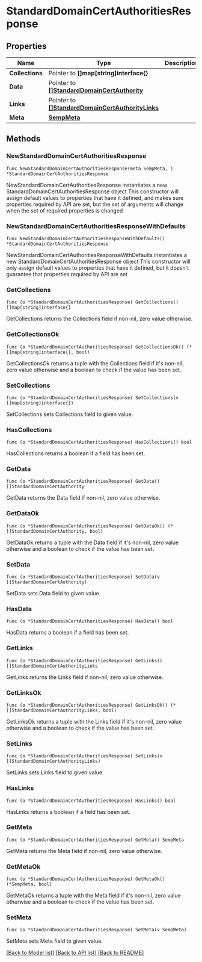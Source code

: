 # StandardDomainCertAuthoritiesResponse

## Properties

Name | Type | Description | Notes
------------ | ------------- | ------------- | -------------
**Collections** | Pointer to **[]map[string]interface{}** |  | [optional] 
**Data** | Pointer to [**[]StandardDomainCertAuthority**](StandardDomainCertAuthority.md) |  | [optional] 
**Links** | Pointer to [**[]StandardDomainCertAuthorityLinks**](StandardDomainCertAuthorityLinks.md) |  | [optional] 
**Meta** | [**SempMeta**](SempMeta.md) |  | 

## Methods

### NewStandardDomainCertAuthoritiesResponse

`func NewStandardDomainCertAuthoritiesResponse(meta SempMeta, ) *StandardDomainCertAuthoritiesResponse`

NewStandardDomainCertAuthoritiesResponse instantiates a new StandardDomainCertAuthoritiesResponse object
This constructor will assign default values to properties that have it defined,
and makes sure properties required by API are set, but the set of arguments
will change when the set of required properties is changed

### NewStandardDomainCertAuthoritiesResponseWithDefaults

`func NewStandardDomainCertAuthoritiesResponseWithDefaults() *StandardDomainCertAuthoritiesResponse`

NewStandardDomainCertAuthoritiesResponseWithDefaults instantiates a new StandardDomainCertAuthoritiesResponse object
This constructor will only assign default values to properties that have it defined,
but it doesn't guarantee that properties required by API are set

### GetCollections

`func (o *StandardDomainCertAuthoritiesResponse) GetCollections() []map[string]interface{}`

GetCollections returns the Collections field if non-nil, zero value otherwise.

### GetCollectionsOk

`func (o *StandardDomainCertAuthoritiesResponse) GetCollectionsOk() (*[]map[string]interface{}, bool)`

GetCollectionsOk returns a tuple with the Collections field if it's non-nil, zero value otherwise
and a boolean to check if the value has been set.

### SetCollections

`func (o *StandardDomainCertAuthoritiesResponse) SetCollections(v []map[string]interface{})`

SetCollections sets Collections field to given value.

### HasCollections

`func (o *StandardDomainCertAuthoritiesResponse) HasCollections() bool`

HasCollections returns a boolean if a field has been set.

### GetData

`func (o *StandardDomainCertAuthoritiesResponse) GetData() []StandardDomainCertAuthority`

GetData returns the Data field if non-nil, zero value otherwise.

### GetDataOk

`func (o *StandardDomainCertAuthoritiesResponse) GetDataOk() (*[]StandardDomainCertAuthority, bool)`

GetDataOk returns a tuple with the Data field if it's non-nil, zero value otherwise
and a boolean to check if the value has been set.

### SetData

`func (o *StandardDomainCertAuthoritiesResponse) SetData(v []StandardDomainCertAuthority)`

SetData sets Data field to given value.

### HasData

`func (o *StandardDomainCertAuthoritiesResponse) HasData() bool`

HasData returns a boolean if a field has been set.

### GetLinks

`func (o *StandardDomainCertAuthoritiesResponse) GetLinks() []StandardDomainCertAuthorityLinks`

GetLinks returns the Links field if non-nil, zero value otherwise.

### GetLinksOk

`func (o *StandardDomainCertAuthoritiesResponse) GetLinksOk() (*[]StandardDomainCertAuthorityLinks, bool)`

GetLinksOk returns a tuple with the Links field if it's non-nil, zero value otherwise
and a boolean to check if the value has been set.

### SetLinks

`func (o *StandardDomainCertAuthoritiesResponse) SetLinks(v []StandardDomainCertAuthorityLinks)`

SetLinks sets Links field to given value.

### HasLinks

`func (o *StandardDomainCertAuthoritiesResponse) HasLinks() bool`

HasLinks returns a boolean if a field has been set.

### GetMeta

`func (o *StandardDomainCertAuthoritiesResponse) GetMeta() SempMeta`

GetMeta returns the Meta field if non-nil, zero value otherwise.

### GetMetaOk

`func (o *StandardDomainCertAuthoritiesResponse) GetMetaOk() (*SempMeta, bool)`

GetMetaOk returns a tuple with the Meta field if it's non-nil, zero value otherwise
and a boolean to check if the value has been set.

### SetMeta

`func (o *StandardDomainCertAuthoritiesResponse) SetMeta(v SempMeta)`

SetMeta sets Meta field to given value.



[[Back to Model list]](../README.md#documentation-for-models) [[Back to API list]](../README.md#documentation-for-api-endpoints) [[Back to README]](../README.md)


